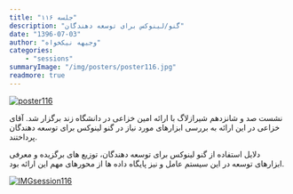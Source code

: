 ```yaml
---
title: "جلسه ۱۱۶"
description: "گنو/لینوکس برای توسعه دهندگان"
date: "1396-07-03"
author: "وجیهه نیکخواه"
categories:
    - "sessions"
summaryImage: "/img/posters/poster116.jpg"
readmore: true
---
```

[![poster116](../../img/posters/poster116.jpg)](../../img/poster116.jpg)

نشست صد و شانزدهم شیرازلاگ با ارائه امین خزاعی در دانشگاه زند برگزار شد. آقای خزاعی در این ارائه به بررسی ابزارهای مورد نیاز در گنو لینوکس برای توسعه دهندگان پرداختند. 

دلایل استفاده از گنو لینوکس برای توسعه دهندگان، توزیع های برگزیده و معرفی ابزارهای توسعه در این سیستم عامل و نیز پایگاه داده ها از محورهای مهم این ارائه بود.


[![IMGsession116](../../img/IMGsession116_1.jpg)](../../img/IMGsession116_1.jpg)

